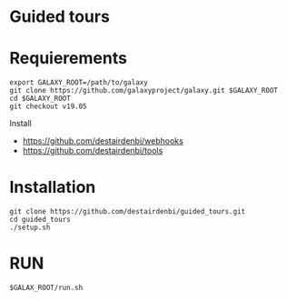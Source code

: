 Guided tours
============
# Requierements
```
export GALAXY_ROOT=/path/to/galaxy
git clone https://github.com/galaxyproject/galaxy.git $GALAXY_ROOT
cd $GALAXY_ROOT
git checkout v19.05
```
Install
 * https://github.com/destairdenbi/webhooks
 * https://github.com/destairdenbi/tools

# Installation
```
git clone https://github.com/destairdenbi/guided_tours.git
cd guided_tours
./setup.sh
```

# RUN
```
$GALAX_ROOT/run.sh
```
